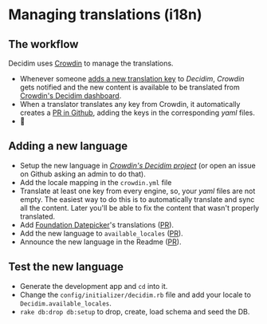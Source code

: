 # Managing translations (i18n)

## The workflow

Decidim uses [Crowdin](https://crowdin.com/) to manage the translations.

- Whenever someone [adds a new translation key](https://github.com/decidim/decidim/pull/1814/files#diff-c78c80097da59920d55b3f462ca21afaR177) to _Decidim_, _Crowdin_ gets notified and the new content is available to be translated from [Crowdin's Decidim dashboard](https://crowdin.com/project/decidim).
- When a translator translates any key from Crowdin, it automatically creates a [PR in Github](https://github.com/decidim/decidim/pulls?utf8=%E2%9C%93&q=is%3Apr%20author%3Adecidim-bot%20Crowdin), adding the keys in the corresponding _yaml_ files.
- 🌈

## Adding a new language

- Setup the new language in [_Crowdin's Decidim project_](https://crowdin.com/project/decidim) (or open an issue on Github asking an admin to do that).
- Add the locale mapping in the `crowdin.yml` file
- Translate at least one key from every engine, so, your _yaml_ files are not empty. The easiest way to do this is to automatically translate and sync all the content. Later you'll be able to fix the content that wasn't properly translated.
- Add [Foundation Datepicker](https://github.com/najlepsiwebdesigner/foundation-datepicker/tree/master/js/locales)'s translations ([PR](https://github.com/decidim/decidim/pull/2039)).
- Add the new language to `available_locales` ([PR](https://github.com/decidim/decidim/pull/1991)).
- Announce the new language in the Readme ([PR](https://github.com/decidim/decidim/pull/2125)).

## Test the new language

- Generate the development app and `cd` into it.
- Change the `config/initializer/decidim.rb` file and add your locale to `Decidim.available_locales`.
- `rake db:drop db:setup` to drop, create, load schema and seed the DB.
